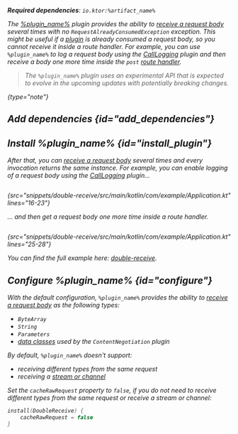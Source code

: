[//]: # (title: DoubleReceive)

<var name="plugin_name" value="DoubleReceive"/>
<var name="package_name" value="io.ktor.server.plugins.doublereceive"/>
<var name="artifact_name" value="ktor-server-double-receive"/>

<tldr>
<p>
<b>Required dependencies</b>: <code>io.ktor:%artifact_name%</code>
</p>
<var name="example_name" value="double-receive"/>
<include from="lib.topic" element-id="download_example"/>
</tldr>

The [%plugin_name%](https://api.ktor.io/ktor-server/ktor-server-plugins/ktor-server-double-receive/io.ktor.server.plugins.doublereceive/-double-receive.html) plugin provides the ability to [receive a request body](requests.md#body_contents) several times with no `RequestAlreadyConsumedException` exception.
This might be useful if a [plugin](Plugins.md) is already consumed a request body, so you cannot receive it inside a route handler.
For example, you can use `%plugin_name%` to log a request body using the [CallLogging](call-logging.md) plugin and then receive a body one more time inside the `post` [route handler](Routing_in_Ktor.md#define_route).

> The `%plugin_name%` plugin uses an experimental API that is expected to evolve in the upcoming updates with potentially breaking changes.
>
{type="note"}

## Add dependencies {id="add_dependencies"}

<include from="lib.topic" element-id="add_ktor_artifact_intro"/>
<include from="lib.topic" element-id="add_ktor_artifact"/>

## Install %plugin_name% {id="install_plugin"}

<include from="lib.topic" element-id="install_plugin"/>

After that, you can [receive a request body](requests.md#body_contents) several times and every invocation returns the same instance.
For example, you can enable logging of a request body using the [CallLogging](call-logging.md) plugin...

```kotlin
```
{src="snippets/double-receive/src/main/kotlin/com/example/Application.kt" lines="16-23"}

... and then get a request body one more time inside a route handler.

```kotlin
```
{src="snippets/double-receive/src/main/kotlin/com/example/Application.kt" lines="25-28"}

You can find the full example here: [double-receive](https://github.com/ktorio/ktor-documentation/tree/%current-branch%/codeSnippets/snippets/double-receive).


## Configure %plugin_name% {id="configure"}
With the default configuration, `%plugin_name%` provides the ability to [receive a request body](requests.md#body_contents) as the following types:

- `ByteArray` 
- `String`
- `Parameters` 
- [data classes](serialization.md#create_data_class) used by the `ContentNegotiation` plugin

By default, `%plugin_name%` doesn't support:

- receiving different types from the same request
- receiving a [stream or channel](requests.md#raw)

Set the `cacheRawRequest` property to `false`, if you do not need to receive different types from the same request or receive a stream or channel:

```kotlin
install(DoubleReceive) {
    cacheRawRequest = false
}
```
